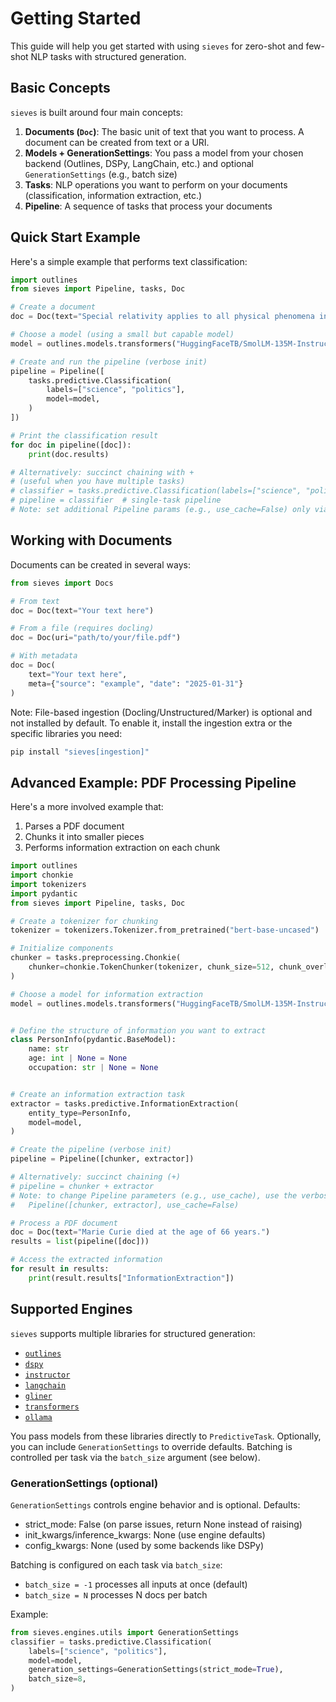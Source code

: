 # Getting Started

This guide will help you get started with using `sieves` for zero-shot and few-shot NLP tasks with structured generation.

## Basic Concepts

`sieves` is built around four main concepts:

1. **Documents (`Doc`)**: The basic unit of text that you want to process. A document can be created from text or a URI.
2. **Models + GenerationSettings**: You pass a model from your chosen backend (Outlines, DSPy, LangChain, etc.) and optional `GenerationSettings` (e.g., batch size)
3. **Tasks**: NLP operations you want to perform on your documents (classification, information extraction, etc.)
4. **Pipeline**: A sequence of tasks that process your documents

## Quick Start Example

Here's a simple example that performs text classification:

```python
import outlines
from sieves import Pipeline, tasks, Doc

# Create a document
doc = Doc(text="Special relativity applies to all physical phenomena in the absence of gravity.")

# Choose a model (using a small but capable model)
model = outlines.models.transformers("HuggingFaceTB/SmolLM-135M-Instruct")

# Create and run the pipeline (verbose init)
pipeline = Pipeline([
    tasks.predictive.Classification(
        labels=["science", "politics"],
        model=model,
    )
])

# Print the classification result
for doc in pipeline([doc]):
    print(doc.results)

# Alternatively: succinct chaining with +
# (useful when you have multiple tasks)
# classifier = tasks.predictive.Classification(labels=["science", "politics"], model=model)
# pipeline = classifier  # single-task pipeline
# Note: set additional Pipeline params (e.g., use_cache=False) only via verbose init.
```

## Working with Documents

Documents can be created in several ways:

```python
from sieves import Docs

# From text
doc = Doc(text="Your text here")

# From a file (requires docling)
doc = Doc(uri="path/to/your/file.pdf")

# With metadata
doc = Doc(
    text="Your text here",
    meta={"source": "example", "date": "2025-01-31"}
)
```

Note: File-based ingestion (Docling/Unstructured/Marker) is optional and not installed by default. To enable it, install the ingestion extra or the specific libraries you need:

```bash
pip install "sieves[ingestion]"
```

## Advanced Example: PDF Processing Pipeline

Here's a more involved example that:

1. Parses a PDF document
2. Chunks it into smaller pieces
3. Performs information extraction on each chunk

```python
import outlines
import chonkie
import tokenizers
import pydantic
from sieves import Pipeline, tasks, Doc

# Create a tokenizer for chunking
tokenizer = tokenizers.Tokenizer.from_pretrained("bert-base-uncased")

# Initialize components
chunker = tasks.preprocessing.Chonkie(
    chunker=chonkie.TokenChunker(tokenizer, chunk_size=512, chunk_overlap=50)
)

# Choose a model for information extraction
model = outlines.models.transformers("HuggingFaceTB/SmolLM-135M-Instruct")


# Define the structure of information you want to extract
class PersonInfo(pydantic.BaseModel):
    name: str
    age: int | None = None
    occupation: str | None = None


# Create an information extraction task
extractor = tasks.predictive.InformationExtraction(
    entity_type=PersonInfo,
    model=model,
)

# Create the pipeline (verbose init)
pipeline = Pipeline([chunker, extractor])

# Alternatively: succinct chaining (+)
# pipeline = chunker + extractor
# Note: to change Pipeline parameters (e.g., use_cache), use the verbose form
#   Pipeline([chunker, extractor], use_cache=False)

# Process a PDF document
doc = Doc(text="Marie Curie died at the age of 66 years.")
results = list(pipeline([doc]))

# Access the extracted information
for result in results:
    print(result.results["InformationExtraction"])
```

## Supported Engines

`sieves` supports multiple libraries for structured generation:

- [`outlines`](https://github.com/outlines-dev/outlines)
- [`dspy`](https://github.com/stanfordnlp/dspy)
- [`instructor`](https://github.com/instructor-ai/instructor)
- [`langchain`](https://github.com/langchain-ai/langchain)
- [`gliner`](https://github.com/urchade/GLiNER)
- [`transformers`](https://github.com/huggingface/transformers)
- [`ollama`](https://github.com/ollama/ollama)

You pass models from these libraries directly to `PredictiveTask`. Optionally, you can include `GenerationSettings` to
override defaults. Batching is controlled per task via the `batch_size` argument (see below).

### GenerationSettings (optional)
`GenerationSettings` controls engine behavior and is optional. Defaults:
- strict_mode: False (on parse issues, return None instead of raising)
- init_kwargs/inference_kwargs: None (use engine defaults)
- config_kwargs: None (used by some backends like DSPy)

Batching is configured on each task via `batch_size`:
- `batch_size = -1` processes all inputs at once (default)
- `batch_size = N` processes N docs per batch

Example:

```python
from sieves.engines.utils import GenerationSettings
classifier = tasks.predictive.Classification(
    labels=["science", "politics"],
    model=model,
    generation_settings=GenerationSettings(strict_mode=True),
    batch_size=8,
)
```
